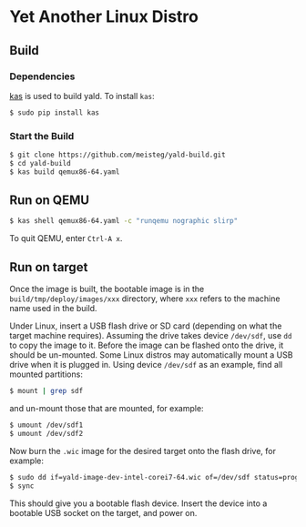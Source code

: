 # Yet Another Linux Distro

## Build

### Dependencies

[kas](https://kas.readthedocs.io) is used to build yald. To install `kas`:

```bash
$ sudo pip install kas
```

### Start the Build

```bash
$ git clone https://github.com/meisteg/yald-build.git
$ cd yald-build
$ kas build qemux86-64.yaml
```

## Run on QEMU

```bash
$ kas shell qemux86-64.yaml -c "runqemu nographic slirp"
```

To quit QEMU, enter `Ctrl-A x`.

## Run on target

Once the image is built, the bootable image is in the `build/tmp/deploy/images/xxx` directory, where `xxx` refers to the machine name used in the build.

Under Linux, insert a USB flash drive or SD card (depending on what the target machine requires).  Assuming the drive takes device `/dev/sdf`, use `dd` to copy the image to it.  Before the image can be flashed onto the drive, it should be un-mounted. Some Linux distros may automatically mount a USB drive when it is plugged in. Using device `/dev/sdf` as an example, find all mounted partitions:

```bash
$ mount | grep sdf
```

and un-mount those that are mounted, for example:

```bash
$ umount /dev/sdf1
$ umount /dev/sdf2
```

Now burn the `.wic` image for the desired target onto the flash drive, for example:

```bash
$ sudo dd if=yald-image-dev-intel-corei7-64.wic of=/dev/sdf status=progress
$ sync
```

This should give you a bootable flash device.  Insert the device into a bootable USB socket on the target, and power on.
